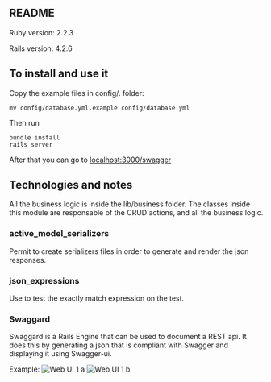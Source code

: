 ## README

Ruby version: 2.2.3

Rails version: 4.2.6

## To install and use it

Copy the example files in config/. folder:

    mv config/database.yml.example config/database.yml

Then run

    bundle install
    rails server

After that you can go to [localhost:3000/swagger](http://localhost:3000/swagger)

## Technologies and notes

All the business logic is inside the lib/business folder. The classes inside this module are
responsable of the CRUD actions, and all the business logic.

### active_model_serializers
Permit to create serializers files in order to generate and render the json responses.

### json_expressions
Use to test the exactly match expression on the test.

### Swaggard

Swaggard is a Rails Engine that can be used to document a REST api.
It does this by generating a json that is compliant with Swagger and displaying it using Swagger-ui.

Example:
![Web UI 1 a](https://bytebucket.org/julioalucero/api-ror-example/raw/5f7c820b0d048736be14e25a6ff0bb67f0667ada/app/assets/images/swaggard-example-1.a.png)
![Web UI 1 b](https://bytebucket.org/julioalucero/api-ror-example/raw/5f7c820b0d048736be14e25a6ff0bb67f0667ada/app/assets/images/swaggard-example-1.b.png)

